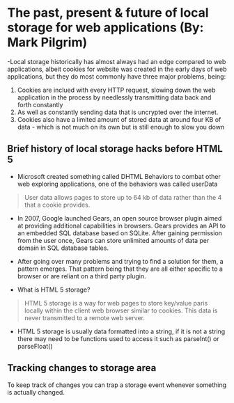 # The past, present & future of local storage for web applications (By: Mark Pilgrim)

-Local storage historically has almost always had an edge compared to web applications, albeit cookies for website was created in the early days of web applications,
but they do most commonly have three major problems, being:
1. Cookies are inclued with every HTTP request, slowing down the web application in the process by needlessly transmitting data back and forth constantly
2. As well as constantly sending data that is uncrypted over the internet.
3. Cookies also have a limited amount of stored data at around four KB of data - which is not much on its own but is still enough to slow you down

## Brief history of local storage hacks before HTML 5
- Microsoft created something called DHTML Behaviors to combat other web exploring applications, one of the behaviors was called userData
> User data allows pages to store up to 64 kb of data rather than the 4 that a cookie provides.

 - In 2007, Google launched Gears, an open source browser plugin aimed at providing additional capabilities in browsers.
 Gears provides an API to an embedded SQL database based on SQLite. After gaining permission from the user once,
 Gears can store unlimited amounts of data per domain in SQL database tables.
 
 - After going over many problems and trying to find a solution for them, a pattern emerges.
 That pattern being that they are all either specific to a browser or are reliant on a third party plugin.
 
 - What is HTML 5 storage?
 > HTML 5 storage is a way for web pages to store key/value paris locally within the client web browser similar to cookies.
 > This data is never transmitted to a remote web server.
 
 - HTML 5 storage is usually data formatted into a string, if it is not a string there may need to be functions used to access it such as parseInt() or parseFloat()
 
 ## Tracking changes to storage area
 To keep track of changes you can trap a storage event whenever something is actually changed.
